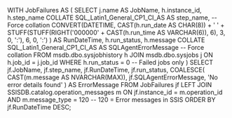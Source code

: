 WITH JobFailures AS (
    SELECT 
        j.name AS JobName,
        h.instance_id,
        h.step_name COLLATE SQL_Latin1_General_CP1_CI_AS AS step_name,  -- Force collation
        CONVERT(DATETIME, 
            CAST(h.run_date AS CHAR(8)) + ' ' + 
            STUFF(STUFF(RIGHT('000000' + CAST(h.run_time AS VARCHAR(6)), 6), 3, 0, ':'), 6, 0, ':')
        ) AS RunDateTime,
        h.run_status,
        h.message COLLATE SQL_Latin1_General_CP1_CI_AS AS SQLAgentErrorMessage  -- Force collation
    FROM msdb.dbo.sysjobhistory h
    JOIN msdb.dbo.sysjobs j ON h.job_id = j.job_id
    WHERE h.run_status = 0  -- Failed jobs only
)
SELECT 
    jf.JobName,
    jf.step_name,
    jf.RunDateTime,
    jf.run_status,
    COALESCE(
        CAST(m.message AS NVARCHAR(MAX)), 
        jf.SQLAgentErrorMessage, 
        'No error details found'
    ) AS ErrorMessage
FROM JobFailures jf
LEFT JOIN SSISDB.catalog.operation_messages m 
    ON jf.instance_id = m.operation_id 
    AND m.message_type = 120  -- 120 = Error messages in SSIS
ORDER BY jf.RunDateTime DESC;